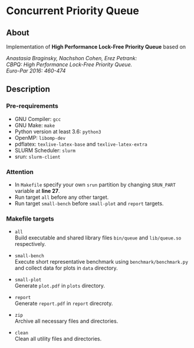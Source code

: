 # Concurrent Priority Queue

## About
Implementation of **High Performance Lock-Free Priority Queue** based on

*Anastasia Braginsky, Nachshon Cohen, Erez Petrank:<br>
CBPQ: High Performance Lock-Free Priority Queue.<br>
Euro-Par 2016: 460-474*

## Description

### Pre-requirements
- GNU Compiler: `gcc`
- GNU Make: `make`
- Python version at least 3.6: `python3`
- OpenMP: `libomp-dev`
- pdflatex: `texlive-latex-base` and `texlive-latex-extra`
- SLURM Scheduler: 	`slurm`
- srun: `slurm-client`

### Attention
- In `Makefile` specify your own `srun` partition by changing `SRUN_PART` variable at **line 27**.<br>
- Run target `all` before any other target.<br>
- Run target `small-bench` before `small-plot` and `report` targets.

### Makefile targets

- `all`<br>
Build executable and shared library files `bin/queue` and `lib/queue.so` respectively.

- `small-bench`<br>
Execute short representative benchmark using `benchmark/benchmark.py` and collect data for plots in `data` directory.

- `small-plot`<br>
Generate `plot.pdf` in `plots` directory.

- `report`<br>
Generate `report.pdf` in `report` direcroty.

- `zip`<br>
Archive all necessary files and directories.

- `clean`<br>
Clean all utility files and directories.
